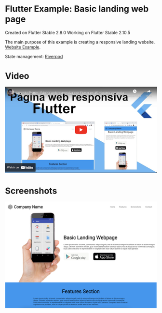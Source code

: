 # Flutter Example: Basic landing web page

Created on Flutter Stable 2.8.0
Working on Flutter Stable 2.10.5

The main purpose of this example is creating a responsive landing website. [Website Example](https://yayo-arellano.github.io/flutter_examples_compilation/basic_landing_webpage).

State management: [Riverpod](https://pub.dev/packages/hooks_riverpod)

# Video
[![Youtube](screenshots/youtube.png)](https://youtu.be/rAVaMRXVCIs)


# Screenshots
![Image 1](screenshots/image1.png)  

